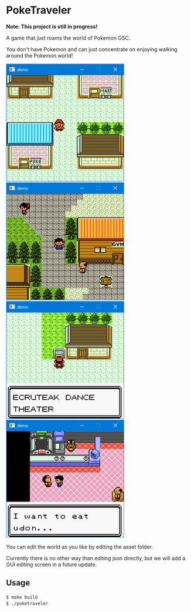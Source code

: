 # PokeTraveler

**Note: This project is still in progress!**

A game that just roams the world of Pokemon GSC.

You don't have Pokemon and can just concentrate on enjoying walking around the Pokemon world!

<img src="demo.png" />&nbsp;&nbsp;&nbsp;&nbsp;<img src="demo2.png" />  
<img src="demo3.png" />&nbsp;&nbsp;&nbsp;&nbsp;<img src="demo4.png" />

You can edit the world as you like by editing the asset folder.

Currently there is no other way than editing json directly, but we will add a GUI editing screen in a future update.

## Usage

```sh
$ make build
$ ./poketraveler
```